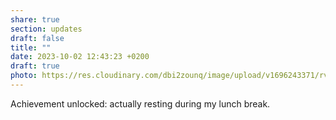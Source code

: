```yaml
---
share: true
section: updates
draft: false
title: ""
date: 2023-10-02 12:43:23 +0200
draft: true
photo: https://res.cloudinary.com/dbi2zounq/image/upload/v1696243371/rvdpjt3x0ahbsoqdwgzh.jpg
---
```


Achievement unlocked: actually resting during my lunch break.
